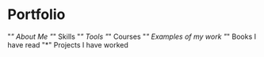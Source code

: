 # Portfolio

"*" About Me
"*" Skills
"*" Tools
"*" Courses
"*" Examples of my work
"*" Books I have read
"*" Projects I have worked
